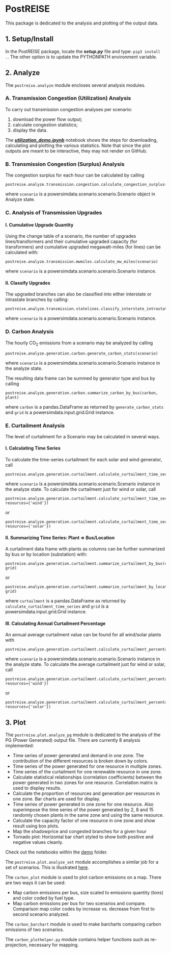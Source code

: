# PostREISE
This package is dedicated to the analysis and plotting of the output data.



## 1. Setup/Install
In the PostREISE package, locate the ***setup.py*** file and type:
`pip3 install .`. The other option is to update the PYTHONPATH environment
variable.



## 2. Analyze
The `postreise.analyze` module encloses several analysis modules.

### A. Transmission Congestion (Utilization) Analysis
To carry out transmission congestion analyses per scenario:
1. download the power flow output;
2. calculate congestion statistics;
3. display the data.

The ***[utilization_demo.ipynb][utilization]*** notebook shows the steps for 
downloading, calculating and plotting the various statistics. Note that since 
the plot outputs are meant to be interactive, they may not render on GitHub.

### B. Transmission Congestion (Surplus) Analysis
The congestion surplus for each hour can be calculated by calling
```
postreise.analyze.transmission.congestion.calculate_congestion_surplus(scenario)
```
where `scenario` is a powersimdata.scenario.scenario.Scenario object in Analyze
state.

### C. Analysis of Transmission Upgrades

#### I. Cumulative Upgrade Quantity
Using the change table of a scenario, the number of upgrades lines/transformers
and their cumulative upgraded capacity (for transformers) and cumulative
upgraded megawatt-miles (for lines) can be calculated with:
```
postreise.analyze.transmission.mwmiles.calculate_mw_miles(scenario)
```
where `scenario` is a powersimdata.scenario.scenario.Scenario instance.

#### II. Classify Upgrades
The upgraded branches can also be classified into either interstate or
intrastate branches by calling:
```
postreise.analyze.transmission.statelines.classify_interstate_intrastate(scenario)
```
where `scenario` is a powersimdata.scenario.scenario.Scenario instance.

### D. Carbon Analysis
The hourly CO<sub>2</sub> emissions from a scenario may be analyzed by calling
```
postreise.analyze.generation.carbon.generate_carbon_stats(scenario)
```
where `scenario` is a powersimdata.scenario.scenario.Scenario instance in the 
analyze state.

The resulting data frame can be summed by generator type and bus by calling
```
postreise.analyze.generation.carbon.summarize_carbon_by_bus(carbon, plant)
```
where `carbon` is a pandas.DataFrame as returned by `generate_carbon_stats` and
`grid` is a powersimdata.input.grid.Grid instance.

### E. Curtailment Analysis
The level of curtailment for a Scenario may be calculated in several ways.

#### I. Calculating Time Series
To calculate the time-series curtailment for each solar and wind generator, call
```
postreise.analyze.generation.curtailment.calculate_curtailment_time_series(scenario)
```
where `scenario` is a powersimdata.scenario.scenario.Scenario instance in the 
analyze state. To calculate the curtailment just for wind or solar, call
```
postreise.analyze.generation.curtailment.calculate_curtailment_time_series(scenario, resources={'wind'})
```
or
```
postreise.analyze.generation.curtailment.calculate_curtailment_time_series(scenario, resources={'solar'})
```

#### II. Summarizing Time Series: Plant => Bus/Location
A curtailment data frame with plants as columns can be further summarized by bus
or by location (substation) with:
```
postreise.analyze.generation.curtailment.summarize_curtailment_by_bus(curtailment, grid)
```
or
```
postreise.analyze.generation.curtailment.summarize_curtailment_by_location(curtailment, grid)
```
where `curtailment` is a pandas.DataFrame as returned by
`calculate_curtailment_time_series` and `grid` is a
powersimdata.input.grid.Grid instance.

#### III. Calculating Annual Curtailment Percentage
An annual average curtailment value can be found for all wind/solar plants with
```
postreise.analyze.generation.curtailment.calculate_curtailment_percentage(scenario)
```
where `scenario` is a powersimdata.scenario.scenario.Scenario instance in the 
analyze state. To calculate the average curtailment just for wind or solar, call
```
postreise.analyze.generation.curtailment.calculate_curtailment_percentage(scenario, resources={'wind'})
```
or
```
postreise.analyze.generation.curtailment.calculate_curtailment_percentage(scenario, resources={'solar'})
```



## 3. Plot
The `postreise.plot.analyze_pg` module is dedicated to the analysis of the PG
(Power Generated) output file. There are currently 8 analysis implemented:
* Time series of power generated and demand in one zone. The contribution of
the different resources is broken down by colors.
* Time series of the power generated for one resource in multiple zones.
* Time series of the curtailment for one renewable resource in one zone.
* Calculate statistical relationships (correlation coefficients) between the
power generated in two zones for one resource. Correlation matrix is used to
display results.
* Calculate the proportion of resources and generation per resources in one
zone. Bar charts are used for display.
* Time series of power generated in one zone for one resource. Also superimpose
the time series of the power generated by 2, 8 and 15 randomly chosen plants in
the same zone and using the same resource.
* Calculate the capacity factor of one resource in one zone and show result
using box plots.
* Map the shadowprice and congested branches for a given hour
* Tornado plot: Horizontal bar chart styled to show both positive and negative 
values cleanly.

Check out the notebooks within the [demo][plot_notebooks] folder.

The `postreise.plot.analyze_set` module accomplishes a similar job for a set of
scenarios. This is illustrated [here][collection].

[plot_notebooks]: https://github.com/intvenlab/PostREISE/blob/develop/postreise/plot/demo/
[collection]: https://github.com/intvenlab/PostREISE/blob/develop/postreise/plot/demo/collection.ipynb
[utilization]: https://github.com/intvenlab/PostREISE/tree/develop/postreise/analyze/transmission/demo/utilization_demo.ipynb
[shadowprice]: https://github.com/intvenlab/PostREISE/tree/develop/postreise/plot/demo/plot_shadowprice_demo.ipynb

The `carbon_plot` module is used to plot carbon emissions on a map.
There are two ways it can be used:
* Map carbon emissions per bus, size scaled to emissions quantity (tons) and 
color coded by fuel type.
* Map carbon emissions per bus for two scenarios and compare.
Comparison map color codes by increase vs. decrease from first to second 
scenario analyzed.

The `carbon_barchart` module is used to make barcharts comparing carbon 
emissions of two scenarios.

The `carbon_plothelper.py` module contains helper functions such as 
re-projection, necessary for mapping.

